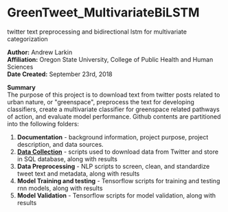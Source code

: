 # GreenTweet_MultivariateBiLSTM
twitter text preprocessing and bidirectional lstm for multivariate categorization

**Author:** Andrew Larkin <br>
**Affiliation:** Oregon State University, College of Public Health and Human Sciences <br>
**Date Created:** September 23rd, 2018 <br>

**Summary** <br>
The purpose of this project is to download text from twitter posts related to urban nature, or "greenspace", preprocess the text for developing classifiers, create a multivariate classifier for greenspace related pathways of action, and evaluate model performance.  Github contents are partitioned into the following folders:

1) **Documentation** - background information, project purpose, project description, and data sources. <br>
2) [**Data Collection**](DataCollection) - scripts used to download data from Twitter and store in SQL database, along with results
3) **Data Preprocessing** - NLP scripts to screen, clean, and standardize tweet text and metadata, along with results
4) **Model Training and testing** - Tensorflow scripts for training and testing rnn models, along with results
5) **Model Validation** - Tensorflow scripts for model validation, along with results
